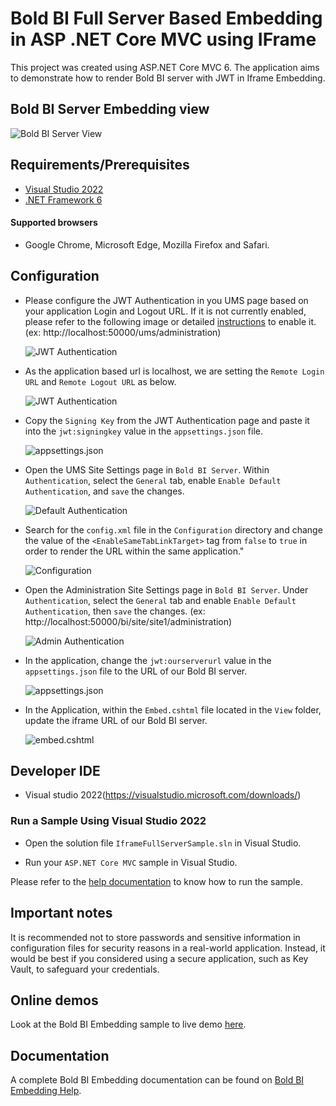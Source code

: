 # Bold BI Full Server Based Embedding in ASP .NET Core MVC using IFrame

This project was created using ASP.NET Core MVC 6. The application aims to demonstrate how to render Bold BI server with JWT in Iframe Embedding.

## Bold BI Server Embedding view

![Bold BI Server View](https://github.com/bold-bi/embedded-bi-samples/assets/129487075/23c26113-126e-4e09-b9b8-5faf8d554b09)

## Requirements/Prerequisites

 * [Visual Studio 2022](https://visualstudio.microsoft.com/downloads/)
 * [.NET Framework 6](https://dotnet.microsoft.com/download/dotnet-core)

#### Supported browsers
  
  * Google Chrome, Microsoft Edge, Mozilla Firefox and Safari.

 ## Configuration
 
 * Please configure the JWT Authentication in you UMS page based on your application Login and Logout URL. If it is not currently enabled, please refer to the following image or detailed [instructions](https://help.boldbi.com/multi-tenancy/site-administration/authentication/json-web-token/#steps-to-configure-jwt-in-bold-bi) to enable it. (ex: http://localhost:50000/ums/administration)
 
    ![JWT Authentication](https://github.com/bold-bi/embedded-bi-samples/assets/129487075/99381eeb-5b82-4a84-843f-56417efb782e)

 * As the application based url is localhost, we are setting the `Remote Login URL` and `Remote Logout URL` as below.
 
    ![JWT Authentication](https://github.com/bold-bi/embedded-bi-samples/assets/129487075/c070b494-39ce-4aa3-9bd5-482f647f9c82)
    
 * Copy the `Signing Key` from the JWT Authentication page and paste it into the `jwt:signingkey` value in the `appsettings.json` file.
 
    ![appsettings.json](https://github.com/boldbi/samples/assets/129487075/47e62f99-a41f-4170-9acb-0c195dc27a1b)

 * Open the UMS Site Settings page in `Bold BI Server`. Within `Authentication`, select the `General` tab, enable `Enable Default Authentication`, and `save` the changes.
 
    ![Default Authentication](https://github.com/bold-bi/embedded-bi-samples/assets/129487075/e4fd3ec2-f54b-4a0b-a7ac-ea2e70e89b62)
    
 * Search for the `config.xml` file in the `Configuration` directory and change the value of the `<EnableSameTabLinkTarget>` tag from `false` to `true` in order to render the URL within the same application."
    
    ![Configuration](https://github.com/bold-bi/embedded-bi-samples/assets/129487075/cd177ca7-2218-47c4-a05e-2a60a545a1a0)

 * Open the Administration Site Settings page in `Bold BI Server`. Under `Authentication`, select the `General` tab and enable `Enable Default Authentication`, then `save` the changes. (ex: http://localhost:50000/bi/site/site1/administration)
    
    ![Admin Authentication](https://github.com/bold-bi/embedded-bi-samples/assets/129487075/a4530a87-1708-453e-9a68-e8c3f7f3b998)
    
 * In the application, change the `jwt:ourserverurl` value in the `appsettings.json` file to the URL of our Bold BI server.
  
    ![appsettings.json](https://github.com/boldbi/samples/assets/129487075/bb54aea0-6ed2-4f08-aa7a-1ca0e3586f68)
    
 * In the Application, within the `Embed.cshtml` file located in the `View` folder, update the iframe URL of our Bold BI server.
 
    ![embed.cshtml](https://github.com/bold-bi/embedded-bi-samples/assets/129487075/091e0b1d-d8a4-4aa1-afad-ab5290706237)

 ## Developer IDE

  * Visual studio 2022(https://visualstudio.microsoft.com/downloads/)
  
### Run a Sample Using Visual Studio 2022
 
  * Open the solution file `IframeFullServerSample.sln` in Visual Studio.

  * Run your `ASP.NET Core MVC` sample in Visual Studio.

Please refer to the [help documentation](https://help.boldbi.com/embedding-options/embedding-sdk/samples/asp-net-mvc/#how-to-run-the-sample) to know how to run the sample.

## Important notes

It is recommended not to store passwords and sensitive information in configuration files for security reasons in a real-world application. Instead, it would be best if you considered using a secure application, such as Key Vault, to safeguard your credentials.

## Online demos

Look at the Bold BI Embedding sample to live demo [here](https://samples.boldbi.com/embed).

## Documentation

A complete Bold BI Embedding documentation can be found on [Bold BI Embedding Help](https://help.boldbi.com/embedded-bi/javascript-based/).
